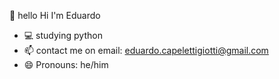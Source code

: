  👋 hello Hi I'm Eduardo
- 💻 studying python
- 📫 contact me on email: eduardo.capelettigiotti@gmail.com
- 😄 Pronouns: he/him

